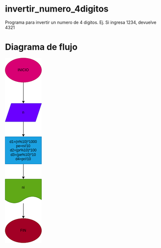 # invertir_numero_4digitos
Programa para invertir un numero de 4 digitos. Ej. Si ingresa 1234, devuelve 4321

# Diagrama de flujo
![Diagrama de flujo](driagrama.png "Diagrama de flujo")

